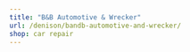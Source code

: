 ```yaml
---
title: "B&B Automotive & Wrecker"
url: /denison/bandb-automotive-and-wrecker/
shop: car repair
---
```

